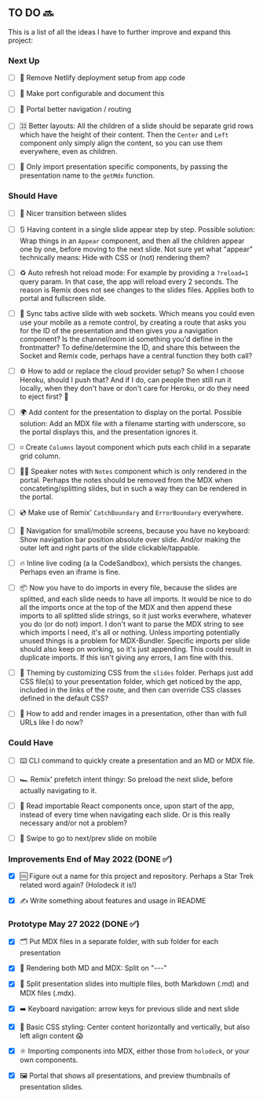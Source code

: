 ## TO DO 🔜

This is a list of all the ideas I have to further improve and expand this project:

### Next Up

- [ ] 📵 Remove Netlify deployment setup from app code

- [ ] 🚪 Make port configurable and document this

- [ ] 🚸 Portal better navigation / routing

- [ ] 🈁 Better layouts: All the children of a slide should be separate grid rows which have the height of their content. Then the `Center` and `Left` component only simply align the content, so you can use them everywhere, even as children.

- [ ] 🔂 Only import presentation specific components, by passing the presentation name to the `getMdx` function.

### Should Have

- [ ] 🔁 Nicer transition between slides

- [ ] 🔃 Having content in a single slide appear step by step. Possible solution: Wrap things in an `Appear` component, and then all the children appear one by one, before moving to the next slide. Not sure yet what "appear" technically means: Hide with CSS or (not) rendering them?

- [ ] ♻️ Auto refresh hot reload mode: For example by providing a `?reload=1` query param. In that case, the app will reload every 2 seconds. The reason is Remix does not see changes to the slides files. Applies both to portal and fullscreen slide.

- [ ] 🔌 Sync tabs active slide with web sockets. Which means you could even use your mobile as a remote control, by creating a route that asks you for the ID of the presentation and then gives you a navigation component? Is the channel/room id something you'd define in the frontmatter? To define/determine the ID, and share this between the Socket and Remix code, perhaps have a central function they both call?

- [ ] ⚙️ How to add or replace the cloud provider setup? So when I choose Heroku, should I push that? And if I do, can people then still run it locally, when they don't have or don't care for Heroku, or do they need to eject first? 🤔

- [ ] 🌍 Add content for the presentation to display on the portal. Possible solution: Add an MDX file with a filename starting with underscore, so the portal displays this, and the presentation ignores it.

- [ ] ⌗ Create `Columns` layout component which puts each child in a separate grid column.

- [ ] 👩‍🏫 Speaker notes with `Notes` component which is only rendered in the portal. Perhaps the notes should be removed from the MDX when concateting/splitting slides, but in such a way they can be rendered in the portal.

- [ ] 💿 Make use of Remix' `CatchBoundary` and `ErrorBoundary` everywhere.

- [ ] 🤳 Navigation for small/mobile screens, because you have no keyboard: Show navigation bar position absolute over slide. And/or making the outer left and right parts of the slide clickable/tappable.

- [ ] 🔥 Inline live coding (a la CodeSandbox), which persists the changes. Perhaps even an iframe is fine.

- [ ] 📦 Now you have to do imports in every file, because the slides are splitted, and each slide needs to have all imports. It would be nice to do all the imports once at the top of the MDX and then append these imports to all splitted slide strings, so it just works everwhere, whatever you do (or do not) import. I don't want to parse the MDX string to see which imports I need, it's all or nothing. Unless importing potentially unused things is a problem for MDX-Bundler. Specific imports per slide should also keep on working, so it's just appending. This could result in duplicate imports. If this isn't giving any errors, I am fine with this.

- [ ] 🎡 Theming by customizing CSS from the `slides` folder. Perhaps just add CSS file(s) to your presentation folder, which get noticed by the app, included in the links of the route, and then can override CSS classes defined in the default CSS?

- [ ] 📸 How to add and render images in a presentation, other than with full URLs like I do now?

### Could Have

- [ ] ⌨️ CLI command to quickly create a presentation and an MD or MDX file.

- [ ] 🏎 Remix' prefetch intent thingy: So preload the next slide, before actually navigating to it.

- [ ] 🐞 Read importable React components once, upon start of the app, instead of every time when navigating each slide. Or is this really necessary and/or not a problem?

- [ ] 📱 Swipe to go to next/prev slide on mobile

### Improvements End of May 2022 (DONE ✅)

- [x] 🆒 Figure out a name for this project and repository. Perhaps a Star Trek related word again? (Holodeck it is!)

- [x] ✍️ Write something about features and usage in README

### Prototype May 27 2022 (DONE ✅)

- [x] 🗂 Put MDX files in a separate folder, with sub folder for each presentation

- [x] 📄 Rendering both MD and MDX: Split on "---"

- [x] 📃 Split presentation slides into multiple files, both Markdown (.md) and MDX files (.mdx).

- [x] ➡️ Keyboard navigation: arrow keys for previous slide and next slide

- [x] 💅 Basic CSS styling: Center content horizontally and vertically, but also left align content 😱

- [x] ⚛️ Importing components into MDX, either those from `holodeck`, or your own components.

- [x] 🖼 Portal that shows all presentations, and preview thumbnails of presentation slides.
